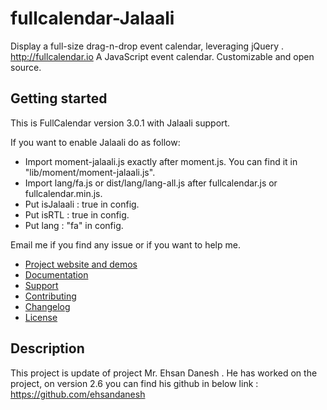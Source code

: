 # fullcalendar-Jalaali
Display a full-size drag-n-drop event calendar, leveraging jQuery . http://fullcalendar.io
A JavaScript event calendar. Customizable and open source.

Getting started
---------------
This is FullCalendar version 3.0.1 with Jalaali support.

If you want to enable Jalaali do as follow:
- Import moment-jalaali.js exactly after moment.js. You can find it in "lib/moment/moment-jalaali.js".
- Import lang/fa.js or dist/lang/lang-all.js after fullcalendar.js or fullcalendar.min.js.
- Put isJalaali : true in config.
- Put isRTL : true in config.
- Put lang : "fa" in config.

Email me if you find any issue or if you want to help me.

- [Project website and demos](http://fullcalendar.io/)
- [Documentation](http://fullcalendar.io/docs/)
- [Support](http://fullcalendar.io/support/)
- [Contributing](CONTRIBUTING.md)
- [Changelog](CHANGELOG.md)
- [License](LICENSE.txt)

Description
---------------
This project is update of project Mr. Ehsan Danesh .
He has worked on the project, on version 2.6 you can find his github in below link :
https://github.com/ehsandanesh
